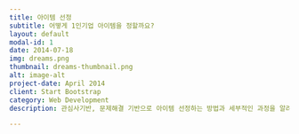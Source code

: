 ```yaml
---
title: 아이템 선정
subtitle: 어떻게 1인기업 아이템을 정할까요?
layout: default
modal-id: 1
date: 2014-07-18
img: dreams.png
thumbnail: dreams-thumbnail.png
alt: image-alt
project-date: April 2014
client: Start Bootstrap
category: Web Development
description: 관심사기반, 문제해결 기반으로 아이템 선정하는 방법과 세부적인 과정을 알려드립니다.<br>

---
```

